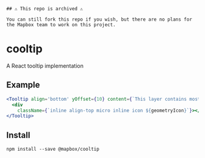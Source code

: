 ```
## ⚠️ This repo is archived ⚠️ 

You can still fork this repo if you wish, but there are no plans for the Mapbox team to work on this project.
```

# cooltip

A React tooltip implementation

## Example

```jsx
<Tooltip align='bottom' yOffset={10} content={`This layer contains mostly ${geometryType}s`}>
  <div
    className={`inline align-top micro inline icon ${geometryIcon}`}></div>
</Tooltip>
```

## Install

    npm install --save @mapbox/cooltip
